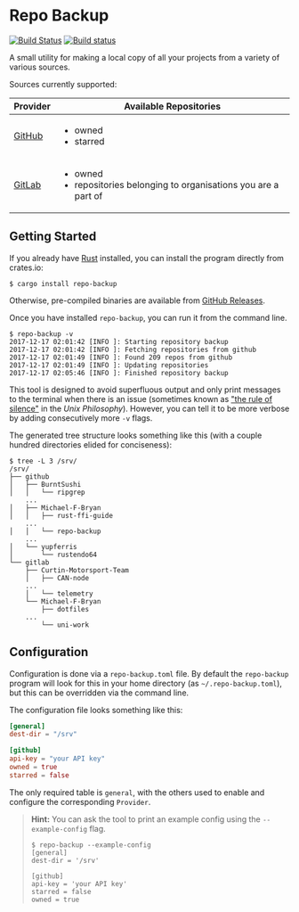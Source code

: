 # Repo Backup

[![Build Status](https://travis-ci.org/Michael-F-Bryan/repo-backup.svg?branch=master)](https://travis-ci.org/Michael-F-Bryan/repo-backup)
[![Build status](https://ci.appveyor.com/api/projects/status/9ik2qiov3l2buyqd?svg=true)](https://ci.appveyor.com/project/Michael-F-Bryan/repo-backup)


A small utility for making a local copy of all your projects from a variety
of various sources.

Sources currently supported:

<table>
    <thead>
        <tr>
            <th>Provider</th>
            <th>Available Repositories</th>
        </tr>
    </thead>
    <tbody>
        <tr>
            <td>
                <a href="https://github.com"/>GitHub</a>
            </td>
            <td>
                <ul>
                    <li>owned</li>
                    <li>starred</li>
                </ul>
            </td>
        </tr>
        <tr>
            <td>
                <a href="https://about.gitlab.com"/>GitLab</a>
            </td>
            <td>
                <ul>
                    <li>owned</li>
                    <li>repositories belonging to organisations you are a part of</li>
                </ul>
            </td>
        </tr>
    </tbody>
</table>


## Getting Started

If you already have [Rust] installed, you can install the program directly from
crates.io:

```
$ cargo install repo-backup
```

Otherwise, pre-compiled binaries are available from [GitHub Releases].

Once you have installed `repo-backup`, you can run it from the command line.

```
$ repo-backup -v
2017-12-17 02:01:42 [INFO ]: Starting repository backup
2017-12-17 02:01:42 [INFO ]: Fetching repositories from github
2017-12-17 02:01:49 [INFO ]: Found 209 repos from github
2017-12-17 02:01:49 [INFO ]: Updating repositories
2017-12-17 02:05:46 [INFO ]: Finished repository backup
```

This tool is designed to avoid superfluous output and only print messages to
the terminal when there is an issue (sometimes known as ["the rule of silence"]
in the *Unix Philosophy*). However, you can tell it to be more verbose by
adding consecutively more `-v` flags.

The generated tree structure looks something like this (with a couple hundred
directories elided for conciseness):

```
$ tree -L 3 /srv/
/srv/
├── github
│   ├── BurntSushi
│   │   └── ripgrep
    ...
│   ├── Michael-F-Bryan
│   │   ├── rust-ffi-guide
    ...
│   │   └── repo-backup
    ...
│   └── yupferris
│       └── rustendo64
└── gitlab
    ├── Curtin-Motorsport-Team
    │   ├── CAN-node
    ...
    │   └── telemetry
    └── Michael-F-Bryan
        ├── dotfiles
    ...
        └── uni-work
```


## Configuration

Configuration is done via a `repo-backup.toml` file. By default the
`repo-backup` program will look for this in your home directory (as
`~/.repo-backup.toml`), but this can be overridden via the command line.

The configuration file looks something like this:

```toml
[general]
dest-dir = "/srv"

[github]
api-key = "your API key"
owned = true
starred = false
```

The only required table is `general`, with the others used to enable and
configure the corresponding `Provider`.

> **Hint:** You can ask the tool to print an example config using the 
> `--example-config` flag.
> 
> ```
> $ repo-backup --example-config
> [general]
> dest-dir = '/srv'
> 
> [github]
> api-key = 'your API key'
> starred = false
> owned = true
> ```

[GitHub Releases]: https://github.com/Michael-F-Bryan/repo-backup/releases
[Rust]: https://www.rust-lang.org/en-US/
["the rule of silence"]: http://www.linfo.org/rule_of_silence.html